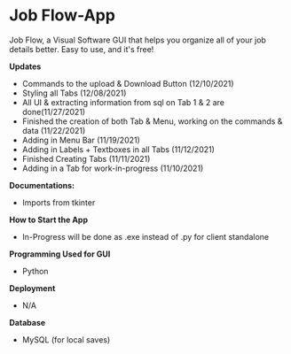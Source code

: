 # Job Flow-App

Job Flow, a Visual Software GUI that helps you organize all of your job details better.
Easy to use, and it's free!

**Updates**
- Commands to the upload & Download Button (12/10/2021)
- Styling all Tabs (12/08/2021)
- All UI & extracting information from sql on Tab 1 & 2 are done(11/27/2021)
- Finished the creation of both Tab & Menu, working on the commands & data (11/22/2021)
- Adding in Menu Bar (11/19/2021)
- Adding in Labels + Textboxes in all Tabs (11/12/2021) 
- Finished Creating Tabs (11/11/2021)
- Adding in a Tab for work-in-progress (11/10/2021)

**Documentations:**
- Imports from tkinter

**How to Start the App**
- In-Progress will be done as .exe instead of .py for client standalone

**Programming Used for GUI**
- Python 

**Deployment**
- N/A

**Database**
- MySQL (for local saves)
